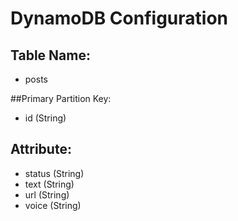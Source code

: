 # DynamoDB Configuration

## Table Name:
- posts

##Primary Partition Key: 	
- id (String)

## Attribute:
- status (String)
- text (String)
- url (String)
- voice (String)
